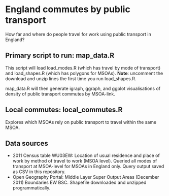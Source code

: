 # England commutes by public transport
How far and where do people travel for work using public transport in England?

## Primary script to run: map_data.R
This script will load load_modes.R (which has travel by mode of transport) and load_shapes.R (which has polygons for MSOAs). **Note**: uncomment the download and unzip lines the first time you run load_shapes.R. 

map_data.R will then generate igraph, ggraph, and ggplot visualisations of density of public transport commutes by MSOA-link.

## Local commutes: local_commutes.R
Explores which MSOAs rely on public transport to travel within the same MSOA. 

## Data sources
* 2011 Census table WU03EW: Location of usual residence and place of work by method of travel to work (MSOA level). Queried all modes of transport at MSOA-level for MSOAs in England only. Query output saved as CSV in this repository.
* Open Geography Portal: Middle Layer Super Output Areas (December 2011) Boundaries EW BSC. Shapefile downloaded and unzipped programmatically. 

